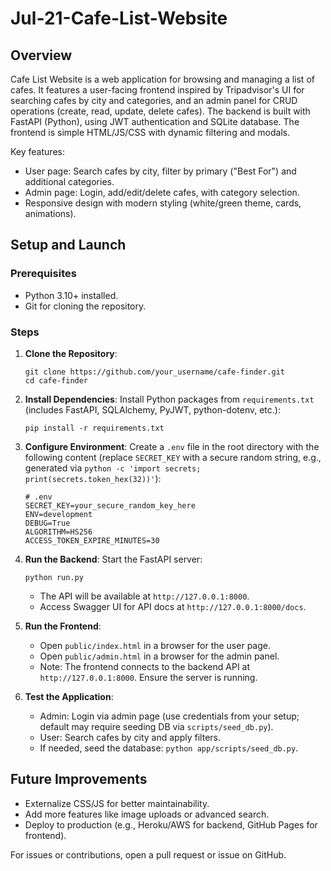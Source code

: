 # Jul-21-Cafe-List-Website

## Overview
Cafe List Website is a web application for browsing and managing a list of cafes. It features a user-facing frontend inspired by Tripadvisor's UI for searching cafes by city and categories, and an admin panel for CRUD operations (create, read, update, delete cafes). The backend is built with FastAPI (Python), using JWT authentication and SQLite database. The frontend is simple HTML/JS/CSS with dynamic filtering and modals.

Key features:
- User page: Search cafes by city, filter by primary ("Best For") and additional categories.
- Admin page: Login, add/edit/delete cafes, with category selection.
- Responsive design with modern styling (white/green theme, cards, animations).

## Setup and Launch

### Prerequisites
- Python 3.10+ installed.
- Git for cloning the repository.

### Steps
1. **Clone the Repository**:
   ```
   git clone https://github.com/your_username/cafe-finder.git
   cd cafe-finder
   ```

2. **Install Dependencies**:
   Install Python packages from `requirements.txt` (includes FastAPI, SQLAlchemy, PyJWT, python-dotenv, etc.):
   ```
   pip install -r requirements.txt
   ```

3. **Configure Environment**:
   Create a `.env` file in the root directory with the following content (replace `SECRET_KEY` with a secure random string, e.g., generated via `python -c 'import secrets; print(secrets.token_hex(32))'`):
   ```
   # .env
   SECRET_KEY=your_secure_random_key_here
   ENV=development
   DEBUG=True
   ALGORITHM=HS256
   ACCESS_TOKEN_EXPIRE_MINUTES=30
   ```

4. **Run the Backend**:
   Start the FastAPI server:
   ```
   python run.py
   ```
   - The API will be available at `http://127.0.0.1:8000`.
   - Access Swagger UI for API docs at `http://127.0.0.1:8000/docs`.

5. **Run the Frontend**:
   - Open `public/index.html` in a browser for the user page.
   - Open `public/admin.html` in a browser for the admin panel.
   - Note: The frontend connects to the backend API at `http://127.0.0.1:8000`. Ensure the server is running.

6. **Test the Application**:
   - Admin: Login via admin page (use credentials from your setup; default may require seeding DB via `scripts/seed_db.py`).
   - User: Search cafes by city and apply filters.
   - If needed, seed the database: `python app/scripts/seed_db.py`.

## Future Improvements
- Externalize CSS/JS for better maintainability.
- Add more features like image uploads or advanced search.
- Deploy to production (e.g., Heroku/AWS for backend, GitHub Pages for frontend).

For issues or contributions, open a pull request or issue on GitHub.